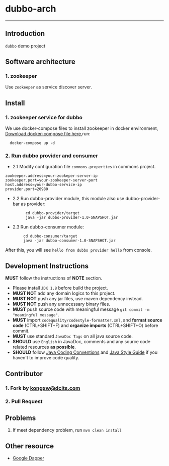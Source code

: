 # dubbo-arch
-------------------

## Introduction
 `dubbo` demo project 

## Software architecture

### 1. zookeeper
  Use `zookeeper` as service discover server. 



## Install

### 1. zookeeper service for dubbo
  We use docker-compose files  to install zookeeper in docker environment, [Download docker-compose file here](https://gitee.com/kswapd/docker-devops.git),run:
  ```
    docker-compose up -d
  ```

### 2. Run dubbo provider and consumer


  * 2.1 Modify configuration file `commons.properties` in commons project.
  ```
  zookeeper.address=your-zookeper-server-ip
  zookeeper.port=your-zookeeper-server-port
  host.address=your-dubbo-service-ip
  provider.port=20980
  ```
  
  * 2.2 Run dubbo-provider module, this module also use dubbo-provider-bar as provider:

```
         cd dubbo-provider/target
         java -jar dubbo-provider-1.0-SNAPSHOT.jar
```

  * 2.3 Run dubbo-consumer module:

```
        cd dubbo-consumer/target
        java -jar dubbo-consumer-1.0-SNAPSHOT.jar
```
   After this, you will see `hello from dubbo provider hello` from console.


## Development Instructions
**MUST** follow the instructions of **NOTE** section.
* Please install `JDK 1.8` before build the project.
* **MUST NOT** add any domain logics to this project.
* **MUST NOT** push any jar files, use maven dependency instead.
* **MUST NOT** push any unnecessary binary files.
* **MUST** push source code with meaningful message `git commit -m "meaningful message"`.
* **MUST** import `codequality/codestyle-formatter.xml`, and **format source code** (CTRL+SHIFT+F) and **organize imports** (CTRL+SHIFT+O) before commit.
* **MUST** use standard `JavaDoc Tags` on all java source code.
* **SHOULD** use `English` in JavaDoc, comments and any source code related resources **as possible**.
* **SHOULD** follow [Java Coding Conventions](http://www.oracle.com/technetwork/java/codeconventions-150003.pdf) and [Java Style Guide](https://google.github.io/styleguide/javaguide.html) if you haven't to improve code quality.


## Contributor

### 1. Fork by kongxw@dcits.com
### 2. Pull Request



## Problems
 1. If meet dependency problem, run `mvn clean install`


## Other resource

* [Google Dapper](http://research.google.com/pubs/pub36356.html)
